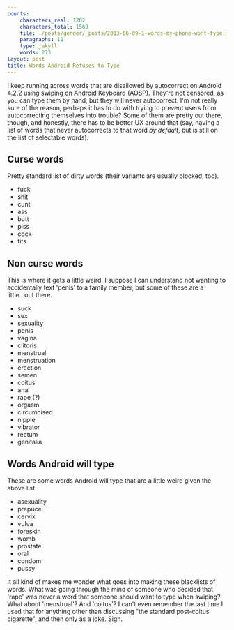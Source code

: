 ```yaml
---
counts:
    characters_real: 1282
    characters_total: 1569
    file: ./posts/gender/_posts/2013-06-09-1-words-my-phone-wont-type.markdown
    paragraphs: 11
    type: jekyll
    words: 273
layout: post
title: Words Android Refuses to Type
---
```


I keep running across words that are disallowed by autocorrect on Android
4.2.2 using swiping on Android Keyboard (AOSP).  They're not censored, as
you can type them by hand, but they will never autocorrect.  I'm not really
sure of the reason, perhaps it has to do with trying to prevent users from
autocorrecting themselves into trouble?  Some of them are pretty out there,
though, and honestly, there has to be better UX around that (say, having a
list of words that never autocorrects to that word *by default*, but is still
on the list of selectable words).

## Curse words

Pretty standard list of dirty words (their variants are usually blocked, too).

* fuck
* shit
* cunt
* ass
* butt
* piss
* cock
* tits

## Non curse words

This is where it gets a little weird.  I suppose I can understand not wanting to
accidentally text 'penis' to a family member, but  some of these are a
little...out there.

* suck
* sex
* sexuality
* penis
* vagina
* clitoris
* menstrual
* menstruation
* erection
* semen
* coitus
* anal
* rape (‽)
* orgasm
* circumcised
* nipple
* vibrator
* rectum
* genitalia

## Words Android will type

These are some words Android will type that are a little weird given the
above list.

* asexuality
* prepuce
* cervix
* vulva
* foreskin
* womb
* prostate
* oral
* condom
* pussy

It all kind of makes me wonder what goes into making these blacklists of words.
What was going through the mind of someone who decided that 'rape' was never a
word that someone should want to type when swiping?  What about 'menstrual'?
And 'coitus'?  I can't even remember the last time I used that for anything
other than discussing "the standard post-coitus cigarette", and then only as a
joke.  Sigh.
